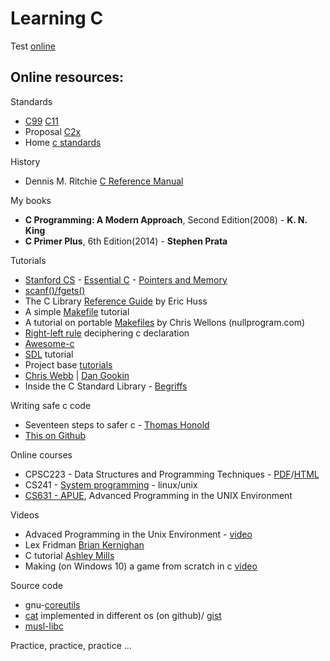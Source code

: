 # Learning C

Test [online](https://taas.trust-in-soft.com/tsnippet/#)

## Online resources:

Standards

* [C99](http://www.open-std.org/jtc1/sc22/wg14/www/docs/n1256.pdf) [C11](http://open-std.org/jtc1/sc22/wg14/www/docs/n1570.pdf)
* Proposal [C2x](http://www.open-std.org/jtc1/sc22/wg14/www/docs/n2429.pdf)
* Home [c standards](http://open-std.org/jtc1/sc22/wg14/)

History

* Dennis M. Ritchie [C Reference Manual](https://www.bell-labs.com/usr/dmr/www/cman.pdf)

My books

* **C Programming: A Modern Approach**, Second Edition(2008) - **K. N. King**
* **C Primer Plus**, 6th Edition(2014) - **Stephen Prata**

Tutorials
* [Stanford CS](http://cslibrary.stanford.edu/) - [Essential C](http://cslibrary.stanford.edu/101/EssentialC.pdf) - [Pointers and Memory](http://cslibrary.stanford.edu/102/PointersAndMemory.pdf)
* [scanf()/fgets()](http://sekrit.de/webdocs/c/beginners-guide-away-from-scanf.html)
* The C Library [Reference Guide](http://www.fortran-2000.com/ArnaudRecipes/Cstd/) by Eric Huss
* A simple [Makefile](https://cs.colby.edu/maxwell/courses/tutorials/maketutor/) tutorial
* A tutorial on portable [Makefiles](https://nullprogram.com/blog/2017/08/20/) by Chris Wellons (nullprogram.com)
* [Right-left rule](http://cseweb.ucsd.edu/~ricko/rt_lt.rule.html) deciphering c declaration
* [Awesome-c](https://github.com/kozross/awesome-c)
* [SDL](https://www.parallelrealities.co.uk/) tutorial
* Project base [tutorials](https://github.com/rby90/project-based-tutorials-in-c)
* [Chris Webb](https://www.codedrome.com/) | [Dan Gookin](https://c-for-dummies.com/)
* Inside the C Standard Library - [Begriffs](https://begriffs.com/posts/2019-01-19-inside-c-standard-lib.html)

Writing safe c code

* Seventeen steps to safer c - [Thomas Honold](https://www.embedded.com/seventeen-steps-to-safer-c-code/)
* [This on Github](https://github.com/Cyan4973/Writing_Safer_C_code)

Online courses

* CPSC223 - Data Structures and Programming Techniques - [PDF](http://www.cs.yale.edu/homes/aspnes/classes/223/notes.pdf)/[HTML](http://www.cs.yale.edu/homes/aspnes/classes/223/notes.html)
* CS241 - [System programming](http://cs241.cs.illinois.edu/coursebook/index.html) - linux/unix
* [CS631 - APUE](https://stevens.netmeister.org/631/), Advanced Programming in the UNIX Environment

Videos

* Advaced Programming in the Unix Environment - [video](https://www.youtube.com/channel/UC7-CyoYfsrVI-dsuHRQx0IQ)
* Lex Fridman [Brian Kernighan](https://www.youtube.com/watch?v=O9upVbGSBFo)
* C tutorial [Ashley Mills](https://www.youtube.com/watch?v=UILNmv2kFMc&list=PLCNJWVn9MJuPtPyljb-hewNfwEGES2oIW)
* Making (on Windows 10) a game from scratch in c [video](https://www.youtube.com/watch?v=3zFFrBSdBvA)

Source code


* gnu-[coreutils](https://github.com/coreutils/coreutils/tree/master/src)
* [cat](https://github.com/pete/cats) implemented in different os (on github)/ [gist](https://gist.github.com/pete/665971)
* [musl-libc](https://git.musl-libc.org/cgit/musl/tree/src)

Practice, practice, practice ...

